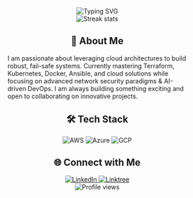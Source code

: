 <div align="center">
  <img src="https://readme-typing-svg.demolab.com?font=Jetbrains+mono&size=30&duration=5000&color=F7EB05&center=true&vCenter=true&width=435&lines=Machine+Learning+Enthusiast;Cloud+Architecture+Guru;DevOps+Pro;Automation+Buff" alt="Typing SVG" />
</div>
  <div align="center">
    <img src="https://github-readme-streak-stats.herokuapp.com/?user=zanepearton" alt="Streak stats" />
  </div>
<div style="margin: 25px 50px;">

  <h2 align="center">🚀 About Me</h2>
  <p>I am passionate about leveraging cloud architectures to build robust, fail-safe systems. Currently mastering Terraform, Kubernetes, Docker, Ansible, and cloud solutions while focusing on advanced network security paradigms & AI-driven DevOps. I am always building something exciting and open to collaborating on innovative projects.</p>

  <h2 align="center">🛠️ Tech Stack</h2>
  <div align="center">
    <img src="https://img.shields.io/badge/AWS-FF9900?style=for-the-badge&logo=amazonaws&logoColor=white" alt="AWS" />
    <img src="https://img.shields.io/badge/Azure-0089D6?style=for-the-badge&logo=microsoftazure&logoColor=white" alt="Azure"/>
    <img src="https://img.shields.io/badge/GCP-4285F4?style=for-the-badge&logo=googlecloud&logoColor=white" alt="GCP"/>
  </div>

  <h2 align="center">🌐 Connect with Me</h2>
  <div align="center">
    <a href="https://www.linkedin.com/in/zane-pearton">
      <img src="https://img.shields.io/badge/ZanePearton-0077B5?style=for-the-badge&logo=linkedin&logoColor=white" alt="LinkedIn"/>
    </a>
    <a href="https://linktr.ee/zanepearton">
      <img src="https://img.shields.io/badge/Linktree-39E09B?style=for-the-badge&logo=Linktree&logoColor=white" alt="Linktree"/>
    </a>
  </div>

  <div align="center">
    <img src="https://komarev.com/ghpvc/?username=ZanePearton&style=flat-square" alt="Profile views" />
  </div>



</div>